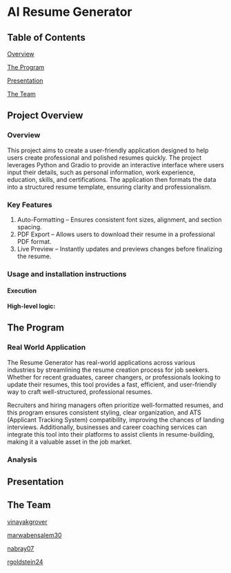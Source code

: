 # AI Resume Generator

## Table of Contents

[Overview](#overview)

[The Program](#the-program)

[Presentation](#presentation)

[The Team](#the-team)

## Project Overview

### Overview

This project aims to create a user-friendly application designed to help users create professional and polished resumes quickly. The project leverages Python and Gradio to provide an interactive interface where users input their details, such as personal information, work experience, education, skills, and certifications. The application then formats the data into a structured resume template, ensuring clarity and professionalism.

### Key Features

1. Auto-Formatting – Ensures consistent font sizes, alignment, and section spacing.
2. PDF Export – Allows users to download their resume in a professional PDF format.
3. Live Preview – Instantly updates and previews changes before finalizing the resume.

### Usage and installation instructions

#### Execution

#### High-level logic:

## The Program

### Real World Application

The Resume Generator has real-world applications across various industries by streamlining the resume creation process for job seekers. Whether for recent graduates, career changers, or professionals looking to update their resumes, this tool provides a fast, efficient, and user-friendly way to craft well-structured, professional resumes.

Recruiters and hiring managers often prioritize well-formatted resumes, and this program ensures consistent styling, clear organization, and ATS (Applicant Tracking System) compatibility, improving the chances of landing interviews. Additionally, businesses and career coaching services can integrate this tool into their platforms to assist clients in resume-building, making it a valuable asset in the job market.

### Analysis

## Presentation

## The Team

[vinayakgrover](https://github.com/vinayakgrover)

[marwabensalem30](https://github.com/marwabensalem30)

[nabray07](https://github.com/nabray07)

[rgoldstein24](https://github.com/rgoldstein24)
